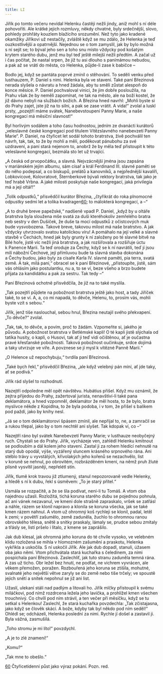 ```yaml
---
title: LI
---
```


Jiřík po tomto večeru nevídal Helenku častěji nežli jindy, aniž mohl s ní déle pohovořiti. Ale krátké jejich rozmluvy, někdy chvatné, byly srdečnější, slovo, pohledy prohřáty kouzlem blažícího srozumění. Než tyto jako kradené okamžiky Jiříkovi už nestačily, zvláště když se mu zdálo, že Helenka je teď ouzkostlivější a opatrnější. Nejednou se o tom zamyslil, jak by bylo možná s ní sejít se; to býval jeho sen a toho snu místo vždycky pod košatým krytem starého dubu, jenž mu byl teď ještě milejší nežli předtím. A začal už i čas počítat, že nastal srpen, že již tu asi dlouho s panímámou nebudou, a pak až se vrátí do města, co Helenka, půjde-li zase k babičce –

Bodlo jej, když se pantáta poprvé zmínil o stěhování. To seděli venku před lusthauzem, P. Daniel s nimi. Helenka byla ve stavení. Také paní Březinová nerada slyšela o návratu a hned žádala, aby tu směli zůstat alespoň do konce měsíce. P. Daniel pochvaloval vinici, že jim dobře posloužila, na Prahu však že by neměli zapomínat, ne tak na město, ale na boží kostel, že již dávno nebyli na službách božích. A Březina hned navrhl: „Mohli byste si do Prahy zajet, jste již na to silni, a pak se zase vrátit. A vida!“ zvolal a luskl prsty, „pozejtří máme svátek, Nanebevstoupení Panny Marie, a naše kongregací má měsíční slavnost!“

Byl horlivým sodálem a toho času hodnostou, jedním ze dvanácti kurátorů „veleslavné české kongregací pod titulem Vítězslavného nanebevzetí Panny Marie“. P. Daniel, na čtyřicet let sodál tohoto bratrstva, živě pochválil ten návrh, tak, tak, to že by mohli a měli, poděkovat pánubohu za své uzdravení, a paní stará nejenom to, anobrž že by měla teď přistoupit k této veleslavné kongregací, bezmála sto let už trvající.

„A česká od prvopočátku, a slavná. Nejvzácnější jména jsou zapsána v mariánském jejím albumu, sám císař a král Ferdinand III. slavné paměti se do něho podepsal, a co biskupů, prelátů a kanovníků, a nejpřednější kavalíři, Lobkovicové, Kolovratové, Šternberkové bývali rektory bratrstva, tak jako je teď hrabě Vrbna. A jaké milosti poskytuje naše kongregací, jaká privilegia má a její oltář!“

„Tolik odpustků,“ přisvědčil kurátor Březina, „čtyřikrát do roka plnomocné odpustky sedmi let a tolika kvadragen[60](#footnote-30240-60); to málokterá kongregací, a –“

„A to druhé breve papežské,“ nadšeně vpadl P. Daniel, „když by u oltáře bratrstva byla sloužena mše svatá za duši kteréhokoliv zemřelého bratra neb sestry v den Dušiček, že duše ta mocí odpustků z očistcových muk bude vysvobozena. Takové breve, takovou milost má naše bratrstvo. A jak vždycky utvrzovalo svatou katolickou víru! A pomáhalo na její velké a slavné stavbě v Čechách, hned jak byly grunty k ní založeny po té slavné bitvě na Bílé hoře, jistě víc nežli jiná bratrstva, a jak rozšiřovala a rozšiřuje úctu k Panence Marii. Ta teď oroduje za Čechy, když se k ní navrátili, teď jí jsou milí nábožní Čechové, její přímluvou bude ta slavná stavba dokonána a Čechy budou, jako byly za císaře Karla IV. slavné paměti, pia terra, svatá země. A tak, milá paní,“ obracel se k paní Březinové, „přistoupíte, jistě, sám vás ohlásím jako postulantku, nu a, to se ví, beze všeho a brzo budete přijata za kandidátku a pak za sestru. Tak tedy –“

Paní Březinová ochotně přisvědčila, že již na to také myslila.

„Tak pozejtří půjdete na pobožnost bratrstva ještě jako host, a tady Jiříček také, to se ví. A, a, co mi napadá, to děvče, Helenu, to, prosím vás, mohli byste vzít s sebou.“

Jiřík, jenž tiše naslouchal, sebou hnul, Březina neutajil svého překvapení. „To děvče?“ zvolal.

„Tak, tak, to děvče, a povím, proč to žádám. Vzpomeňte si, jakého je původu. A pobožnost bratrstva v Betlémské kapli! O té kapli jistě slýchala od tatíka husity, o kapli, o Husovi, tak ať ji teď vidí očištěnou, ať je oučastna pravé křesťanské pobožnosti. Taková pobožnost oučinkuje, srdce dojímá a taky utvrzuje ve víře. A povznese se jí mysl k vítězné Panně Marii.“

„O Helence už nepochybuju,“ tvrdila paní Březinová.

„Také bych řekl,“ přisvědčil Březina, „ale když velebný pán míní, ať jde taky, ať se podívá.“

Jiřík rád slyšel to rozhodnutí.

Nazejtří odpoledne měl opět návštěvu. Hubátius přišel. Když mu oznámil, že zejtra přijedou do Prahy, zažertoval jurista, nenavštíví-li také pana deklamátora, a hned vzpomněl, deklamátor že měl hosta, to že bylo, bratra myslivce někde z Kopidlna, to že byla podoba, i v tom, že přišel s balíkem pod paždí, jako by knihy nesl.

„Já se o tom deklamátorovi špásem zmínil, ale nepřijal to, ne, a zamračil se a rukou třepal, jako by o tom nechtěl ani slyšet. Tak kdopak ví, co –“

Nazejtří ráno byl svátek Nanebevzetí Panny Marie; v lusthauze neobyčejný ruch. Chystali se do Prahy. Jiřík, vycházeje ven, zahlédl Helenku kmitnout se podloubím a dál kolem jeho stavení. Zastal ji za rohem hledící nehnutě na starý dub opodál, výše, vyzářený sluncem krásného srpnového rána. Ani stéblo trávy u vyvstálých, křivolakých jeho kořenů se nezachvělo, list v koruně se nehnul, po obrovitém, rozbrázděném kmeni, na němž pruh žluté plísně vysvítil jasněji, nepřelétl stín.

Jiřík, tlumě krok travou již ztlumený, stanul nepozorovaně vedle Helenky, a hledě s ní k dubu, řekl s úsměvem: „To je starý přítel.“

Usmála se rozpačitě, a že se šla podívat, není-li tu Tomáš. A vtom oba najednou užasli. Rozložitá, tichá koruna starého dubu se pojednou pohnula, ač ani vánek nezavanul, ve kmeni dole strašně zapraskalo, vršek se zatřásl a náhle, rázem se klonil napravo a klonila se koruna všecka, jak se také kmen rázem nahnul. A vtom už ohromný koš rychleji se klonil, padal, letěl k zemi; v povětří zašumělo, země zaduněla, žuchlo to ohromnou ranou obrovského tělesa, snětě a snítky praskaly, lámaly se, prudce sebou zmítaly a třásly se, listí pršelo i lítalo, z kmene se zaprášilo.

Jak dub klesal, jak ohromná jeho koruna do té chvíle vysoko, ve velebném klidu rozložená se mihla v hlomozném zašumění a praskotu, Helenka vykřikla a uskočila. S ní uskočil Jiřík. Ale jak dub dopadl, stanuli, úžasem oba jako němí. Vtom přichvátala stará kuchařka s čeledínem, za nimi pospíchala paní Březinová. Zaslechliť, jak tuto stranu zaduněla temná rána. A zas už ticho. Obr ležel bez hnutí, ne podťat, ne vichrem vyvrácen, ale věkem přemožen, poražen. Rozbouřená jeho koruna se ztišila, mohutné, svalnaté jeho největší větve zaryly se do země nebo tiše trčely; ve spoustě jejich snětí a snítek nepohnul se již ani list.

Užaslí, ulekaní stáli nad padlým a litovali ho. Jiřík mlčky přistoupil k svému miláčkovi, pod nímž rozdrcena ležela jeho lavička, a prohlížel kmen všechen trouchnivý. Co chvílí pod ním strávil, a ten večer při měsíčku, když se tu setkal s Helenkou! Zaslechl, že stará kuchařka povzdechla: „Tak zčistajasna, jako když se člověk skácí. A bože, kdyby tak byl někdo pod ním seděl!“ Ohlédl se; odcházeli, Helenka poslední za nimi. Rychle jí došel a zastavil ji. Byla vážná, zasmušilá.

„Toho stromu je mi líto!“ povzdychl.

„A je to zlé znamení!“

„Komu?“

„Tak mne to obešlo.“

[60](#footnote-30240-60-backlink) Čtyřicetidenní půst jako výraz pokání. Pozn. red.
